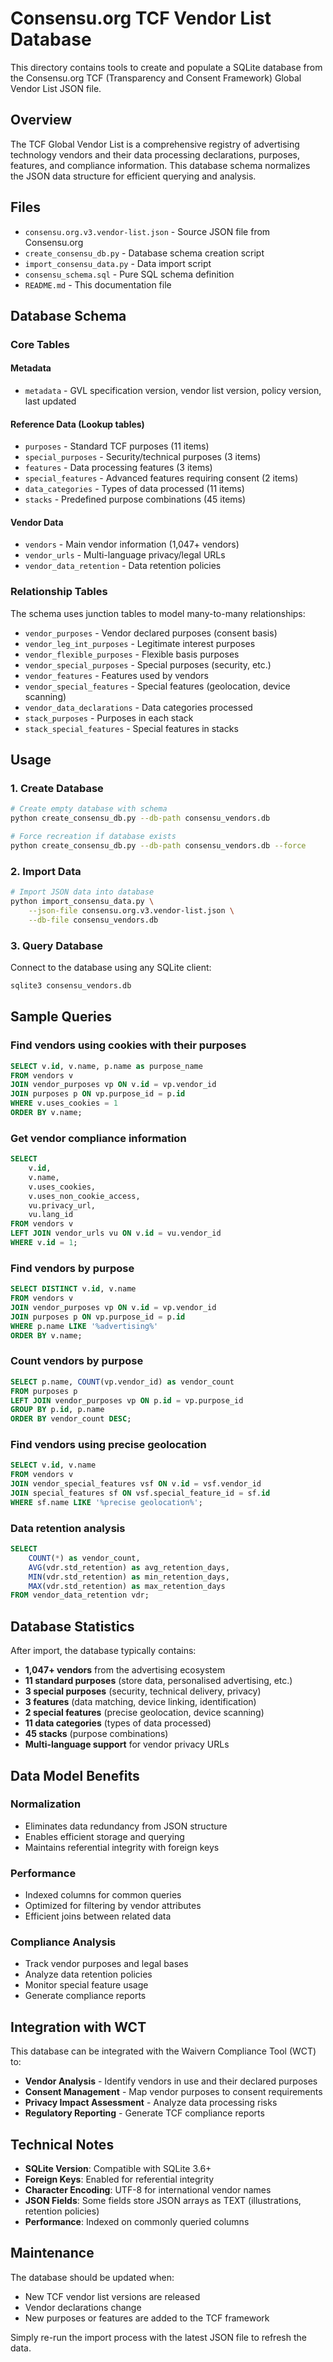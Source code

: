 # Consensu.org TCF Vendor List Database

This directory contains tools to create and populate a SQLite database from the Consensu.org TCF (Transparency and Consent Framework) Global Vendor List JSON file.

## Overview

The TCF Global Vendor List is a comprehensive registry of advertising technology vendors and their data processing declarations, purposes, features, and compliance information. This database schema normalizes the JSON data structure for efficient querying and analysis.

## Files

- `consensu.org.v3.vendor-list.json` - Source JSON file from Consensu.org
- `create_consensu_db.py` - Database schema creation script
- `import_consensu_data.py` - Data import script
- `consensu_schema.sql` - Pure SQL schema definition
- `README.md` - This documentation file

## Database Schema

### Core Tables

#### Metadata
- `metadata` - GVL specification version, vendor list version, policy version, last updated

#### Reference Data (Lookup tables)
- `purposes` - Standard TCF purposes (11 items)
- `special_purposes` - Security/technical purposes (3 items)
- `features` - Data processing features (3 items)
- `special_features` - Advanced features requiring consent (2 items)
- `data_categories` - Types of data processed (11 items)
- `stacks` - Predefined purpose combinations (45 items)

#### Vendor Data
- `vendors` - Main vendor information (1,047+ vendors)
- `vendor_urls` - Multi-language privacy/legal URLs
- `vendor_data_retention` - Data retention policies

### Relationship Tables

The schema uses junction tables to model many-to-many relationships:

- `vendor_purposes` - Vendor declared purposes (consent basis)
- `vendor_leg_int_purposes` - Legitimate interest purposes
- `vendor_flexible_purposes` - Flexible basis purposes
- `vendor_special_purposes` - Special purposes (security, etc.)
- `vendor_features` - Features used by vendors
- `vendor_special_features` - Special features (geolocation, device scanning)
- `vendor_data_declarations` - Data categories processed
- `stack_purposes` - Purposes in each stack
- `stack_special_features` - Special features in stacks

## Usage

### 1. Create Database

```bash
# Create empty database with schema
python create_consensu_db.py --db-path consensu_vendors.db

# Force recreation if database exists
python create_consensu_db.py --db-path consensu_vendors.db --force
```

### 2. Import Data

```bash
# Import JSON data into database
python import_consensu_data.py \
    --json-file consensu.org.v3.vendor-list.json \
    --db-file consensu_vendors.db
```

### 3. Query Database

Connect to the database using any SQLite client:

```bash
sqlite3 consensu_vendors.db
```

## Sample Queries

### Find vendors using cookies with their purposes
```sql
SELECT v.id, v.name, p.name as purpose_name
FROM vendors v
JOIN vendor_purposes vp ON v.id = vp.vendor_id
JOIN purposes p ON vp.purpose_id = p.id
WHERE v.uses_cookies = 1
ORDER BY v.name;
```

### Get vendor compliance information
```sql
SELECT
    v.id,
    v.name,
    v.uses_cookies,
    v.uses_non_cookie_access,
    vu.privacy_url,
    vu.lang_id
FROM vendors v
LEFT JOIN vendor_urls vu ON v.id = vu.vendor_id
WHERE v.id = 1;
```

### Find vendors by purpose
```sql
SELECT DISTINCT v.id, v.name
FROM vendors v
JOIN vendor_purposes vp ON v.id = vp.vendor_id
JOIN purposes p ON vp.purpose_id = p.id
WHERE p.name LIKE '%advertising%'
ORDER BY v.name;
```

### Count vendors by purpose
```sql
SELECT p.name, COUNT(vp.vendor_id) as vendor_count
FROM purposes p
LEFT JOIN vendor_purposes vp ON p.id = vp.purpose_id
GROUP BY p.id, p.name
ORDER BY vendor_count DESC;
```

### Find vendors using precise geolocation
```sql
SELECT v.id, v.name
FROM vendors v
JOIN vendor_special_features vsf ON v.id = vsf.vendor_id
JOIN special_features sf ON vsf.special_feature_id = sf.id
WHERE sf.name LIKE '%precise geolocation%';
```

### Data retention analysis
```sql
SELECT
    COUNT(*) as vendor_count,
    AVG(vdr.std_retention) as avg_retention_days,
    MIN(vdr.std_retention) as min_retention_days,
    MAX(vdr.std_retention) as max_retention_days
FROM vendor_data_retention vdr;
```

## Database Statistics

After import, the database typically contains:

- **1,047+ vendors** from the advertising ecosystem
- **11 standard purposes** (store data, personalised advertising, etc.)
- **3 special purposes** (security, technical delivery, privacy)
- **3 features** (data matching, device linking, identification)
- **2 special features** (precise geolocation, device scanning)
- **11 data categories** (types of data processed)
- **45 stacks** (purpose combinations)
- **Multi-language support** for vendor privacy URLs

## Data Model Benefits

### Normalization
- Eliminates data redundancy from JSON structure
- Enables efficient storage and querying
- Maintains referential integrity with foreign keys

### Performance
- Indexed columns for common queries
- Optimized for filtering by vendor attributes
- Efficient joins between related data

### Compliance Analysis
- Track vendor purposes and legal bases
- Analyze data retention policies
- Monitor special feature usage
- Generate compliance reports

## Integration with WCT

This database can be integrated with the Waivern Compliance Tool (WCT) to:

- **Vendor Analysis** - Identify vendors in use and their declared purposes
- **Consent Management** - Map vendor purposes to consent requirements
- **Privacy Impact Assessment** - Analyze data processing risks
- **Regulatory Reporting** - Generate TCF compliance reports

## Technical Notes

- **SQLite Version**: Compatible with SQLite 3.6+
- **Foreign Keys**: Enabled for referential integrity
- **Character Encoding**: UTF-8 for international vendor names
- **JSON Fields**: Some fields store JSON arrays as TEXT (illustrations, retention policies)
- **Performance**: Indexed on commonly queried columns

## Maintenance

The database should be updated when:
- New TCF vendor list versions are released
- Vendor declarations change
- New purposes or features are added to the TCF framework

Simply re-run the import process with the latest JSON file to refresh the data.
